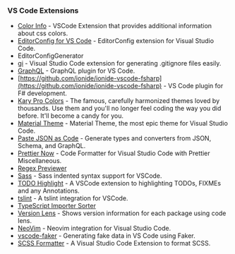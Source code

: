 ### VS Code Extensions

- [Color Info](https://github.com/mattbierner/vscode-color-info) - VSCode Extension that provides additional information about css colors.
- [EditorConfig for VS Code](https://github.com/editorconfig/editorconfig-vscode) - EditorConfig extension for Visual Studio Code.
- EditorConfigGenerator
- [gi](https://github.com/hasit/vscode-gi) - Visual Studio Code extension for generating .gitignore files easily.
- [GraphQL](https://github.com/prismagraphql/vscode-graphql) - GraphQL plugin for VS Code.
- [https://github.com/ionide/ionide-vscode-fsharp](https://github.com/ionide/ionide-vscode-fsharp) - VS Code plugin for F# development.
- [Kary Pro Colors](https://github.com/pmkary/ProColors) - The famous, carefully harmonized themes loved by thousands. Use them and you'll no longer feel coding the way you did before. It'll become a candy for you.
- [Material Theme](https://github.com/equinusocio/vsc-material-theme) - Material Theme, the most epic theme for Visual Studio Code.
- [Paste JSON as Code](https://github.com/quicktype/quicktype) - Generate types and converters from JSON, Schema, and GraphQL.
- [Prettier Now](https://github.com/remimarsal/prettier-now-vscode) - Code Formatter for Visual Studio Code with Prettier Miscellaneous.
- [Regex Previewer](https://github.com/chrmarti/vscode-regex)
- [Sass](https://github.com/robinbentley/vscode-sass-indented) - Sass indented syntax support for VSCode.
- [TODO Highlight](https://github.com/wayou/vscode-todo-highlight) - A VSCode extension to highlighting TODOs, FIXMEs and any Annotations.
- [tslint](https://github.com/Microsoft/vscode-typescript-tslint-plugin) - A tslint integration for VSCode.
- [TypeScript Importer Sorter](https://github.com/SoominHan/import-sorter)
- [Version Lens](https://github.com/vscode-contrib/vscode-versionlens) - Shows version information for each package using code lens.
- [NeoVim](https://github.com/asvetliakov/vscode-neovim) - Neovim integration for Visual Studio Code.
- [vscode-faker](https://github.com/deerawan/vscode-faker) - Generating fake data in VS Code using Faker.
- [SCSS Formatter](https://github.com/sibiraj-s/vscode-scss-formatter) - A Visual Studio Code Extension to format SCSS.
